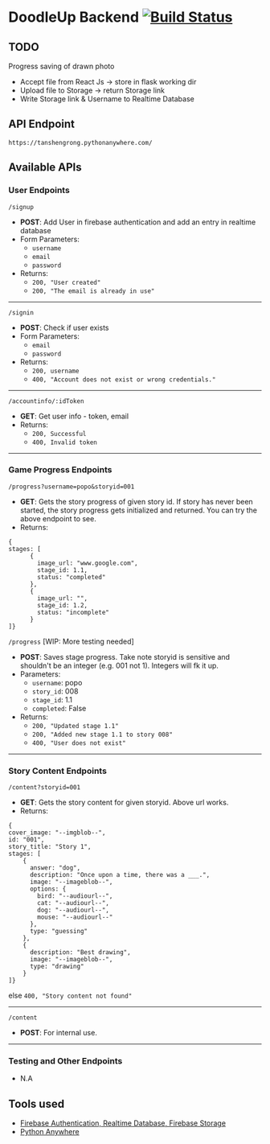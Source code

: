 # DoodleUp Backend [![Build Status](https://travis-ci.com/TanShengRong/doodle-up-backend.svg?token=zNTTYhNxQUCYoBN6uBps&branch=main)](https://travis-ci.com/TanShengRong/doodle-up-backend)

## TODO

Progress saving of drawn photo

- Accept file from React Js -> store in flask working dir
- Upload file to Storage -> return Storage link
- Write Storage link & Username to Realtime Database 

## API Endpoint

`https://tanshengrong.pythonanywhere.com/`

## Available APIs

### User Endpoints 

`/signup`
- **POST**: Add User in firebase authentication and add an entry in realtime database
- Form Parameters: 
  - `username`
  - `email`
  - `password`
- Returns:
  - `200, "User created"`
  - `200, "The email is already in use"`
---
`/signin`

- **POST**: Check if user exists
- Form Parameters: 
  - `email`
  - `password`
- Returns:
  - `200, username`
  - `400, "Account does not exist or wrong credentials."`
---
`/accountinfo/:idToken`

- **GET**: Get user info - token, email
- Returns:
  - `200, Successful`
  - `400, Invalid token` 
---

### Game Progress Endpoints

`/progress?username=popo&storyid=001`
- **GET**: Gets the story progress of given story id. If story has never been started, the story progress gets initialized and returned. You can try the above endpoint to see.
- Returns:
``` 
{
stages: [
      {
        image_url: "www.google.com",
        stage_id: 1.1,
        status: "completed"
      },
      {
        image_url: "",
        stage_id: 1.2,
        status: "incomplete"
      }
]}
```

`/progress` [WIP: More testing needed]

- **POST**: Saves stage progress. Take note storyid is sensitive and shouldn't be an integer (e.g. 001 not 1). Integers will fk it up.
- Parameters:
  - `username`: popo
  - `story_id`: 008
  - `stage_id`: 1.1
  - `completed`: False
- Returns:
  - `200, "Updated stage 1.1"`
  - `200, "Added new stage 1.1 to story 008"`
  - `400, "User does not exist"`

---
### Story Content Endpoints
`/content?storyid=001`
- **GET**: Gets the story content for given storyid. Above url works.
- Returns:
```
{
cover_image: "--imgblob--",
id: "001",
story_title: "Story 1",
stages: [
    {
      answer: "dog",
      description: "Once upon a time, there was a ___.",
      image: "--imageblob--",
      options: {
        bird: "--audiourl--",
        cat: "--audiourl--",
        dog: "--audiourl--",
        mouse: "--audiourl--"
      },
      type: "guessing"
    },
    {
      description: "Best drawing",
      image: "--imageblob--",
      type: "drawing"
    }
]}
```
else `400, "Story content not found"`

---
`/content`
- **POST**: For internal use.


---
### Testing and Other Endpoints

- N.A


## Tools used

- [Firebase Authentication, Realtime Database, Firebase Storage](https://firebase.google.com)
- [Python Anywhere](https://www.pythonanywhere.com)
